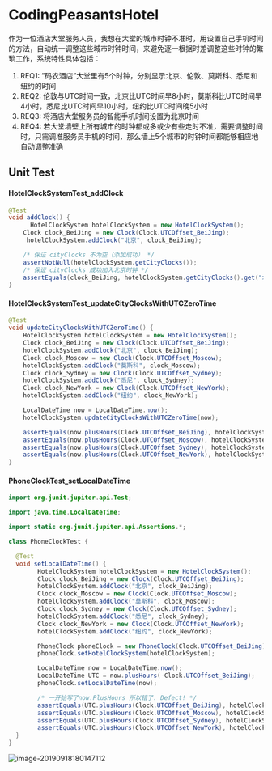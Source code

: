 # CodingPeasantsHotel
作为一位酒店大堂服务人员，我想在大堂的城市时钟不准时，用设置自己手机时间的方法，自动统一调整这些城市时钟时间，来避免逐一根据时差调整这些时钟的繁琐工作，系统特性具体包括：

1. REQ1: ”码农酒店”大堂里有5个时钟，分别显示北京、伦敦、莫斯科、悉尼和纽约的时间
2. REQ2: 伦敦与UTC时间一致，北京比UTC时间早8小时，莫斯科比UTC时间早4小时，悉尼比UTC时间早10小时，纽约比UTC时间晚5小时
3. REQ3: 将酒店大堂服务员的智能手机时间设置为北京时间
4. REQ4: 若大堂墙壁上所有城市的时钟都或多或少有些走时不准，需要调整时间时，只需调准服务员手机的时间，那么墙上5个城市的时钟时间都能够相应地自动调整准确



## Unit Test

#### HotelClockSystemTest_addClock

```java
@Test
void addClock() {
	  HotelClockSystem hotelClockSystem = new HotelClockSystem();
  	Clock clock_BeiJing = new Clock(Clock.UTCOffset_BeiJing);
 	 hotelClockSystem.addClock("北京", clock_BeiJing);

  	/* 保证 cityClocks 不为空（添加成功） */
  	assertNotNull(hotelClockSystem.getCityClocks());
  	/* 保证 cityClocks 成功加入北京时钟 */
  	assertEquals(clock_BeiJing, hotelClockSystem.getCityClocks().get("北京"));
}
```



#### HotelClockSystemTest_updateCityClocksWithUTCZeroTime

```java
@Test
void updateCityClocksWithUTCZeroTime() {
    HotelClockSystem hotelClockSystem = new HotelClockSystem();
    Clock clock_BeiJing = new Clock(Clock.UTCOffset_BeiJing);
    hotelClockSystem.addClock("北京", clock_BeiJing);
    Clock clock_Moscow = new Clock(Clock.UTCOffset_Moscow);
    hotelClockSystem.addClock("莫斯科", clock_Moscow);
    Clock clock_Sydney = new Clock(Clock.UTCOffset_Sydney);
    hotelClockSystem.addClock("悉尼", clock_Sydney);
    Clock clock_NewYork = new Clock(Clock.UTCOffset_NewYork);
    hotelClockSystem.addClock("纽约", clock_NewYork);

    LocalDateTime now = LocalDateTime.now();
    hotelClockSystem.updateCityClocksWithUTCZeroTime(now);

    assertEquals(now.plusHours(Clock.UTCOffset_BeiJing), hotelClockSystem.getCityClocks().get("北京").localDateTime);
    assertEquals(now.plusHours(Clock.UTCOffset_Moscow), hotelClockSystem.getCityClocks().get("莫斯科").localDateTime);
    assertEquals(now.plusHours(Clock.UTCOffset_Sydney), hotelClockSystem.getCityClocks().get("悉尼").localDateTime);
    assertEquals(now.plusHours(Clock.UTCOffset_NewYork), hotelClockSystem.getCityClocks().get("纽约").localDateTime);
}
```



#### PhoneClockTest_setLocalDateTime

```java
import org.junit.jupiter.api.Test;

import java.time.LocalDateTime;

import static org.junit.jupiter.api.Assertions.*;

class PhoneClockTest {

  @Test
  void setLocalDateTime() {
    	HotelClockSystem hotelClockSystem = new HotelClockSystem();
    	Clock clock_BeiJing = new Clock(Clock.UTCOffset_BeiJing);
    	hotelClockSystem.addClock("北京", clock_BeiJing);
    	Clock clock_Moscow = new Clock(Clock.UTCOffset_Moscow);
    	hotelClockSystem.addClock("莫斯科", clock_Moscow);
    	Clock clock_Sydney = new Clock(Clock.UTCOffset_Sydney);
    	hotelClockSystem.addClock("悉尼", clock_Sydney);
    	Clock clock_NewYork = new Clock(Clock.UTCOffset_NewYork);
    	hotelClockSystem.addClock("纽约", clock_NewYork);

    	PhoneClock phoneClock = new PhoneClock(Clock.UTCOffset_BeiJing);
    	phoneClock.setHotelClockSystem(hotelClockSystem);

    	LocalDateTime now = LocalDateTime.now();
    	LocalDateTime UTC = now.plusHours(-Clock.UTCOffset_BeiJing);
    	phoneClock.setLocalDateTime(now);

    	/* 一开始写了now.PlusHours 所以错了. Defect! */
    	assertEquals(UTC.plusHours(Clock.UTCOffset_BeiJing), hotelClockSystem.getCityClocks().get("北京").localDateTime);
    	assertEquals(UTC.plusHours(Clock.UTCOffset_Moscow), hotelClockSystem.getCityClocks().get("莫斯科").localDateTime);
    	assertEquals(UTC.plusHours(Clock.UTCOffset_Sydney), hotelClockSystem.getCityClocks().get("悉尼").localDateTime);
    	assertEquals(UTC.plusHours(Clock.UTCOffset_NewYork), hotelClockSystem.getCityClocks().get("纽约").localDateTime);
  }
}
```

   

![image-20190918180147112](https://tva1.sinaimg.cn/large/006y8mN6gy1g73ts9eih3j327g0nm0zh.jpg)